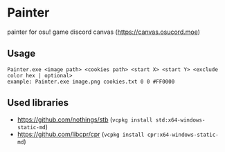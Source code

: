# Painter
painter for osu! game discord canvas (https://canvas.osucord.moe)

## Usage
```
Painter.exe <image path> <cookies path> <start X> <start Y> <exclude color hex | optional> 
example: Painter.exe image.png cookies.txt 0 0 #FF0000
```

## Used libraries
- https://github.com/nothings/stb (`vcpkg install std:x64-windows-static-md`)
- https://github.com/libcpr/cpr (`vcpkg install cpr:x64-windows-static-md`)
